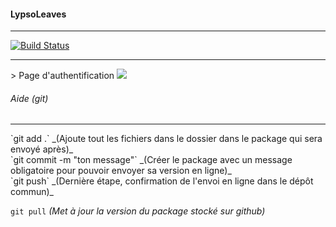 #### LypsoLeaves
<hr>


[![Build Status](https://travis-ci.org/asnpldev/lypsoLeaves.png?branch=main)](https://travis-ci.org/asnpldev/lypsoLeaves)

<hr>
> Page d'authentification
<img src="https://i.imgur.com/5EkqlK0_d.webp?maxwidth=760&fidelity=grand">

###### Aide (git)
<hr>
`git add .` _(Ajoute tout les fichiers dans le dossier dans le package qui sera envoyé après)_<br>
`git commit -m "ton message"` _(Créer le package avec un message obligatoire pour pouvoir envoyer sa version en ligne)_<br>
`git push` _(Dernière étape, confirmation de l'envoi en ligne dans le dépôt commun)_<br>

`git pull` _(Met à jour la version du package stocké sur github)_

